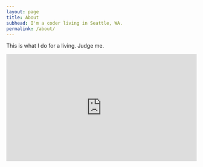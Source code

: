 ```yaml
---
layout: page
title: About
subhead: I'm a coder living in Seattle, WA.
permalink: /about/
---
```


This is what I do for a living. Judge me.

<style>.embed-container { position: relative; padding-bottom: 56.25%; height: 0; overflow: hidden; max-width: 100%; } .embed-container iframe, .embed-container object, .embed-container embed { position: absolute; top: 0; left: 0; width: 100%; height: 100%; }</style><div class='embed-container'><iframe src='https://player.vimeo.com/video/81248527' frameborder='0' webkitAllowFullScreen mozallowfullscreen allowFullScreen></iframe></div>
